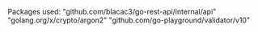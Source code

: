 Packages used:
     "github.com/blacac3/go-rest-api/internal/api"        
     "golang.org/x/crypto/argon2"
     "github.com/go-playground/validator/v10"

